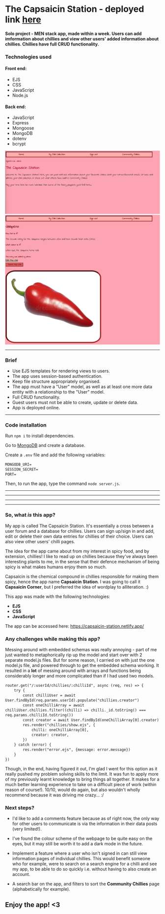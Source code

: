 # The Capsaicin Station - deployed link [here](https://capsaicin-station.netlify.app/)

#### Solo project - MEN stack app, made within a week. Users can add imformation about chillies and view other users' added information about chillies. Chillies have full CRUD functionality.

### Technologies used

#### Front end:
- EJS
- CSS
- JavaScript
- Node.js

#### Back end:
- JavaScript
- Express
- Mongoose
- MongoDB
- dotenv
- bcrypt

![Homepage, signed in as user admin.](/readme-images/homepage.png "Homepage")
![Jalapeno page, created by user admin.](/readme-images/jalapeno.png "Jalapeno page")

---

### Brief

- Use EJS templates for rendering views to users.
- The app uses session-based authentication.
- Keep file structure appropriately organised.
- The app must have a "User" model, as well as at least one more data entity with a relationship to the "User" model.
- Full CRUD functionality.
- Guest users must not be able to create, update or delete data.
- App is deployed online.

---

### Code installation

Run `npm i` to install dependencies.

Go to [MongoDB](https://cloud.mongodb.com/) and create a database.

Create a `.env` file and add the following variables:

```
MONGODB_URI=
SESSION_SECRET=
PORT=
```
Then, to run the app, type the command `node server.js`.

---
---
---
---

### So, what *is* this app?

My app is called The Capsaicin Station. It's essentially a cross between a user forum and a database for chillies. Users can sign up/sign in and add, edit or delete their own data entries for chillies of their choice. Users can also view other users' chilli pages.

The idea for the app came about from my interest in spicy food, and by extension, chillies! I like to read up on chillies because they've always been interesting plants to me, in the sense that their defence mechanism of being spicy is what makes humans enjoy them so much.

Capsaicin is the chemical compound in chillies responsible for making them spicy, hence the app name **Capsaicin Station**. I was going to call it **Capsaicin Corner**, but I preferred the idea of wordplay to alliteration. :)

This app was made with the following technologies:

- **EJS**
- **CSS**
- **JavaScript**

The app can be accessed here: <https://capsaicin-station.netlify.app/>

### Any challenges while making this app?

Messing around with embedded schemas was really annoying - part of me just wanted to metaphorically rip up the model and start over with 2 separate model.js files. But for some reason, I carried on with just the one model.js file, and powered through to get the embedded schema working. It resulted in a **lot** of messing around with arrays and functions being considerably longer and more complicated than if I had used two models.

```
router.get("/:userId/chillies/:chilliId", async (req, res) => {
    try {
        const chilliUser = await User.findById(req.params.userId).populate("chillies.creator")
        const oneChilliArray = await chilliUser.chillies.filter((chilli) => chilli._id.toString() === req.params.chilliId.toString())
        const creator = await User.findById(oneChilliArray[0].creator)
        res.render("chillies/show.ejs", {
            chilli: oneChilliArray[0],
            creator: creator,
        })
    } catch (error) {
        res.render("error.ejs", {message: error.message})
    }
})
```

Though, in the end, having figured it out, I'm glad I went for this option as it really pushed my problem solving skills to the limit. It was fun to apply more of my previously learnt knowledge to bring things all together. It makes for a much better learning experience to take on a difficult piece of work (within reason of course!). 10/10, would do again, but also wouldn't wholly recommend because it was driving me crazy... :/

### Next steps?

- I'd like to add a comments feature because as of right now, the only way for other users to communicate is via the information in their data posts (very limited!).

- I've found the colour scheme of the webpage to be quite easy on the eyes, but it may still be worth it to add a dark mode in the future.

- Implement a feature where a user who isn't signed in can still view information pages of individual chillies. This would benefit someone who for example, were to search on a search engine for a chilli and see my app, to be able to do so quickly i.e. without having to also create an account.

- A search bar on the app, and filters to sort the **Community Chillies** page (alphabetically for example).


## Enjoy the app! <3